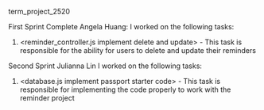 term_project_2520

First Sprint Complete
Angela Huang:
I worked on the following tasks:
1. <reminder_controller.js implement delete and update> - This task is responsible for the ability for users to delete and update their reminders



Second Sprint 
Julianna Lin
I worked on the following tasks:
1. <database.js implement passport starter code> - This task is responsible for implementing the code properly to work with the reminder project

